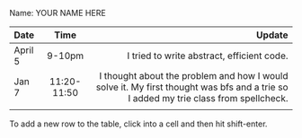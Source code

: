 Name: YOUR NAME HERE

| Date    |     Time     |                                                                                                                              Update |
|:--------|:------------:|------------------------------------------------------------------------------------------------------------------------------------:|
| April 5 |    9-10pm    |                                                                                          I tried to write abstract, efficient code. |
| Jan 7   | 11:20- 11:50 | I thought about the problem and how I would solve it. My first thought was bfs and a trie so I added my trie class from spellcheck. |
|         |              |                                                                                                                                     |


To add a new row to the table, click into a cell and then hit shift-enter.